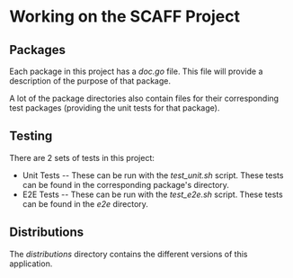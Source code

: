 # Working on the SCAFF Project

## Packages

Each package in this project has a _doc.go_ file. This file will provide a description of the purpose of that package. 

A lot of the package directories also contain files for their corresponding test packages (providing the unit tests for that package).

## Testing

There are 2 sets of tests in this project:
 - Unit Tests -- These can be run with the _test_unit.sh_ script. These tests can be found in the corresponding package's directory.
 - E2E Tests -- These can be run with the _test_e2e.sh_ script. These tests can be found in the _e2e_ directory.

## Distributions

The _distributions_ directory contains the different versions of this application.